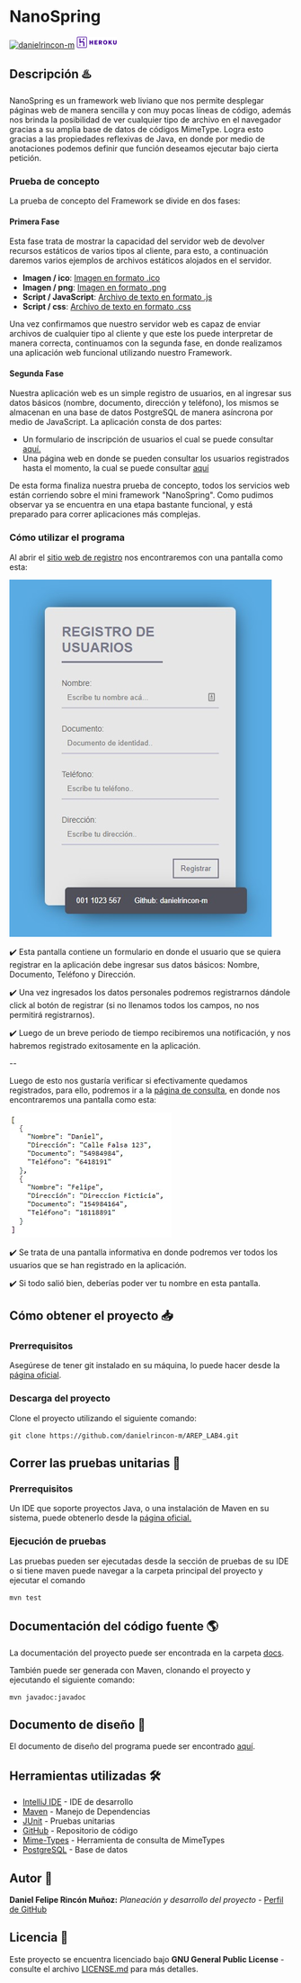 # NanoSpring

[![danielrincon-m](https://circleci.com/gh/danielrincon-m/AREP_LAB4.svg?style=svg)](https://app.circleci.com/pipelines/github/danielrincon-m/AREP_LAB4)
[![Heroku](img/heroku_long.png)](https://nanospring.herokuapp.com/nspapp/register)

## Descripción ♨️

NanoSpring es un framework web liviano que nos permite desplegar páginas web de manera sencilla y con muy pocas líneas de código,
además nos brinda la posibilidad de ver cualquier tipo de archivo en el navegador gracias a su amplia base de datos de
códigos MimeType. Logra esto gracias a las propiedades reflexivas de Java, en donde por medio de anotaciones podemos definir
que función deseamos ejecutar bajo cierta petición.

### Prueba de concepto

La prueba de concepto del Framework se divide en dos fases:

#### Primera Fase

Esta fase trata de mostrar la capacidad del servidor web de devolver recursos estáticos de varios tipos al cliente, 
para esto, a continuación daremos varios ejemplos de archivos estáticos alojados en el servidor.

- **Imagen / ico**: [Imagen en formato .ico](https://nanospring.herokuapp.com/favicon.ico)
- **Imagen / png**: [Imagen en formato .png](https://nanospring.herokuapp.com/static/img/future.png)
- **Script / JavaScript**: [Archivo de texto en formato .js](https://nanospring.herokuapp.com/static/js/get.js)
- **Script / css**: [Archivo de texto en formato .css](https://nanospring.herokuapp.com/static/css/main.css)

Una vez confirmamos que nuestro servidor web es capaz de enviar archivos de cualquier tipo al cliente y que este los puede
interpretar de manera correcta, continuamos con la segunda fase, en donde realizamos una aplicación web funcional 
utilizando nuestro Framework.

#### Segunda Fase

Nuestra aplicación web es un simple registro de usuarios, en al ingresar sus datos básicos (nombre, documento, dirección y teléfono),
los mismos se almacenan en una base de datos PostgreSQL de manera asíncrona por medio de JavaScript. La aplicación consta de dos partes:

- Un formulario de inscripción de usuarios el cual se puede consultar [aquí.](https://nanospring.herokuapp.com/nspapp/register)
- Una página web en donde se pueden consultar los usuarios registrados hasta el momento, la cual se puede consultar
[aquí](https://nanospring.herokuapp.com/nspapp/get)

De esta forma finaliza nuestra prueba de concepto, todos los servicios web están corriendo sobre el mini framework "NanoSpring". Como pudimos
observar ya se encuentra en una etapa bastante funcional, y está preparado para correr aplicaciones más complejas.

### Cómo utilizar el programa

Al abrir el [sitio web de registro](https://nanospring.herokuapp.com/nspapp/register) nos encontraremos con una pantalla 
como esta:

![Pantalla Registro](img/PantallaRegistro.jpg)

✔️ Esta pantalla contiene un formulario en donde el usuario que se quiera registrar en la aplicación debe ingresar sus
datos básicos: Nombre, Documento, Teléfono y Dirección.

✔️ Una vez ingresados los datos personales podremos registrarnos dándole click al botón de registrar 
(si no llenamos todos los campos, no nos permitirá registrarnos).

✔️ Luego de un breve periodo de tiempo recibiremos una notificación, y nos habremos registrado exitosamente
en la aplicación.

--

Luego de esto nos gustaría verificar si efectivamente quedamos registrados, para ello, podremos ir a la
[página de consulta](https://nanospring.herokuapp.com/nspapp/get), en donde nos encontraremos una pantalla como esta:

![Pantalla Consulta](img/PantallaConsulta.jpg)

✔️ Se trata de una pantalla informativa en donde podremos ver todos los usuarios que se han registrado en la aplicación. 

✔️ Si todo salió bien, deberías poder ver tu nombre en esta pantalla.

## Cómo obtener el proyecto 📥

### Prerrequisitos

Asegúrese de tener git instalado en su máquina, lo puede hacer desde la [página oficial][gitLink].

### Descarga del proyecto

Clone el proyecto utilizando el siguiente comando:

```
git clone https://github.com/danielrincon-m/AREP_LAB4.git
```

## Correr las pruebas unitarias 🧪

### Prerrequisitos

Un IDE que soporte proyectos Java, o una instalación de Maven en su sistema, puede obtenerlo desde
la [página oficial.][mvnLink]

### Ejecución de pruebas

Las pruebas pueden ser ejecutadas desde la sección de pruebas de su IDE o si tiene maven puede navegar a la carpeta
principal del proyecto y ejecutar el comando

```
mvn test
```

## Documentación del código fuente 🌎

La documentación del proyecto puede ser encontrada en la carpeta [docs](/docs).

También puede ser generada con Maven, clonando el proyecto y ejecutando el siguiente comando:

```
mvn javadoc:javadoc
```

## Documento de diseño 📄

El documento de diseño del programa puede ser encontrado [aquí](Lab3_AREP.pdf).

## Herramientas utilizadas 🛠️

* [IntelliJ IDE](https://www.jetbrains.com/es-es/idea/download/) - IDE de desarrollo
* [Maven](https://maven.apache.org/) - Manejo de Dependencias
* [JUnit](https://junit.org/junit4/) - Pruebas unitarias
* [GitHub](https://github.com/) - Repositorio de código
* [Mime-Types](https://github.com/jshttp/mime-types) - Herramienta de consulta de MimeTypes
* [PostgreSQL](https://www.postgresql.org/) - Base de datos

## Autor 🧔

**Daniel Felipe Rincón Muñoz:** *Planeación y desarrollo del proyecto* -
[Perfil de GitHub](https://github.com/danielrincon-m)

## Licencia 🚀

Este proyecto se encuentra licenciado bajo **GNU General Public License** - consulte el archivo [LICENSE.md](LICENSE.md)
para más detalles.

<!-- 
## Acknowledgments 

* Hat tip to anyone whose code was used
* Inspiration
* etc
-->

[gitLink]: https://git-scm.com/downloads
[mvnLink]: https://maven.apache.org/download.cgi
